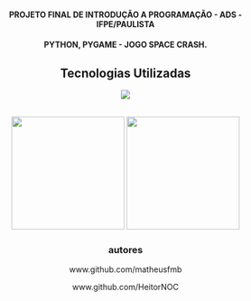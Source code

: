 
<h4 align="center">PROJETO FINAL DE INTRODUÇÃO A PROGRAMAÇÃO - ADS - IFPE/PAULISTA</h4>
 <h4 align="center">PYTHON, PYGAME - JOGO SPACE CRASH.</h4>
 
<h2 align="center">Tecnologias Utilizadas</h2>
<p align="center">
  <a href="https://skillicons.dev">
    <img src="https://skillicons.dev/icons?i=python,vscode" />
  </a>
</p>

<div align="center" style="display: inline_block"><br>
<img src="https://user-images.githubusercontent.com/103079751/216784789-92f0cb71-7e56-4d5e-8e8b-34f770dcc76c.PNG" width="200px" />
<img src="https://user-images.githubusercontent.com/103079751/216784922-0d08ae0e-de02-42b6-accb-74740f8ecdc7.png" width="200px" />
</div>

<h3 align="center">autores</h3>
<p align="center">www.github.com/matheusfmb</p>
<p align="center">www.github.com/HeitorNOC</p>

